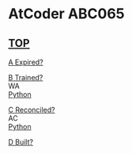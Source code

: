 # AtCoder ABC065  

## [TOP](https://atcoder.jp/contests/abc065)  

[A Expired?](https://atcoder.jp/contests/abc065/tasks/abc065_a)  
[](https://atcoder.jp/contests/abc065/submissions/)  

[B Trained?](https://atcoder.jp/contests/abc065/tasks/abc065_b)  
WA  
[Python](https://atcoder.jp/contests/abc065/submissions/15732145)  

[C Reconciled?](https://atcoder.jp/contests/abc065/tasks/arc076_a)  
AC  
[Python](https://atcoder.jp/contests/abc065/submissions/15541956)  

[D Built?](https://atcoder.jp/contests/abc065/tasks/arc076_b)  
[](https://atcoder.jp/contests/abc065/submissions/)  

